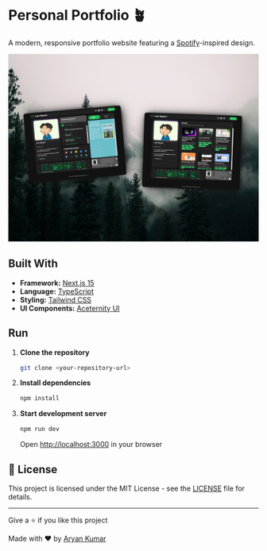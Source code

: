 # Personal Portfolio 🪴

A modern, responsive portfolio website featuring a [Spotify](spotify.com)-inspired design.

<img src="portfolio_highres.png" width="700"  alt="Portfolio Preview">

## Built With 

- **Framework:** [Next.js 15](https://nextjs.org/)
- **Language:** [TypeScript](https://www.typescriptlang.org/)
- **Styling:** [Tailwind CSS](https://tailwindcss.com/)
- **UI Components:** [Aceternity UI](https://ui.aceternity.com/)

## Run

1. **Clone the repository**

   ```bash
   git clone <your-repository-url>
   ```

2. **Install dependencies**

   ```bash
   npm install
   ```

3. **Start development server**
   ```bash
   npm run dev
   ```
   Open [http://localhost:3000](http://localhost:3000) in your browser

## 📄 License

This project is licensed under the MIT License - see the [LICENSE](LICENSE) file for details.

---

Give a ⭐️ if you like this project

Made with ❤️ by [Aryan Kumar](https://www.linkedin.com/in/aryankumar/)
